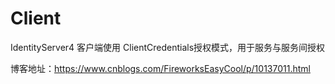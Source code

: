 # Client
IdentityServer4 客户端使用 ClientCredentials授权模式，用于服务与服务间授权

博客地址：https://www.cnblogs.com/FireworksEasyCool/p/10137011.html
